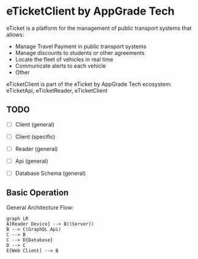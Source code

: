# eTicketClient by AppGrade Tech
eTicket is a platform for the management of public transport systems that allows:
- Manage Travel Payment in public transport systems
- Manage discounts to students or other agreements
- Locate the fleet of vehicles in real time
- Communicate alerts to each vehicle
- Other

eTicketClient is part of the eTicket by AppGrade Tech ecosystem: eTicketApi, eTicketReader, eTicketClient

## TODO
- [ ] Client (general)
- [ ] Client (specific)
- [ ] Reader (general)
- [ ] Api (general)
- [ ] Database Schema (general)


## Basic Operation
General Architecture Flow:

```mermaid
graph LR
A[Reader Device] --> B((Server))
B --> C(GraphQL Api)
C --> B
C --> D{Database}
D --> C
E[Web Client] --> B
```

